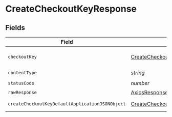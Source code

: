 # CreateCheckoutKeyResponse


## Fields

| Field                                                                                                         | Type                                                                                                          | Required                                                                                                      | Description                                                                                                   |
| ------------------------------------------------------------------------------------------------------------- | ------------------------------------------------------------------------------------------------------------- | ------------------------------------------------------------------------------------------------------------- | ------------------------------------------------------------------------------------------------------------- |
| `checkoutKey`                                                                                                 | [CreateCheckoutKeyCheckoutKey](../../models/operations/createcheckoutkeycheckoutkey.md)                       | :heavy_minus_sign:                                                                                            | The checkout key.                                                                                             |
| `contentType`                                                                                                 | *string*                                                                                                      | :heavy_check_mark:                                                                                            | N/A                                                                                                           |
| `statusCode`                                                                                                  | *number*                                                                                                      | :heavy_check_mark:                                                                                            | N/A                                                                                                           |
| `rawResponse`                                                                                                 | [AxiosResponse](https://axios-http.com/docs/res_schema)                                                       | :heavy_minus_sign:                                                                                            | N/A                                                                                                           |
| `createCheckoutKeyDefaultApplicationJSONObject`                                                               | [CreateCheckoutKeyDefaultApplicationJSON](../../models/operations/createcheckoutkeydefaultapplicationjson.md) | :heavy_minus_sign:                                                                                            | Error response.                                                                                               |